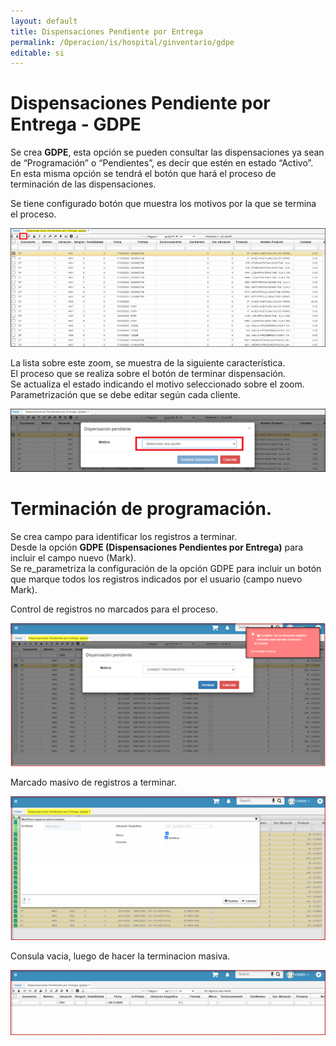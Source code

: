 ```yaml
---
layout: default
title: Dispensaciones Pendiente por Entrega 
permalink: /Operacion/is/hospital/ginventario/gdpe
editable: si
---
```


# Dispensaciones Pendiente por Entrega - GDPE

Se crea **GDPE**, esta opción se pueden consultar las dispensaciones ya sean de “Programación” o “Pendientes”, es decir que estén en estado “Activo”. En esta misma opción se tendrá el botón que hará el proceso de terminación de las dispensaciones.  

Se tiene configurado botón que muestra los motivos por la que se termina el proceso.  

![](gpde1.png)  

La lista sobre este zoom, se muestra de la siguiente característica.  
El proceso que se realiza sobre el botón de terminar dispensación.  
Se actualiza el estado indicando el motivo seleccionado sobre el zoom.  
Parametrización que se debe editar según cada cliente.  

![](gpde2.png)  

# Terminación de programación.  

Se crea campo para identificar los registros a terminar.  
Desde la opción **GDPE (Dispensaciones Pendientes por Entrega)** para incluir el campo nuevo (Mark).  
Se  re_parametriza la configuración de la opción GDPE para incluir un botón que marque todos los registros indicados por el usuario (campo nuevo Mark).  

Control de registros no marcados para el proceso.  

![](gdpe_01.png)  

Marcado masivo de registros a terminar.  

![](gdpe_03.png)  

Consula vacia, luego de hacer la terminacion masiva.  

![](gdpe_04.png)  

